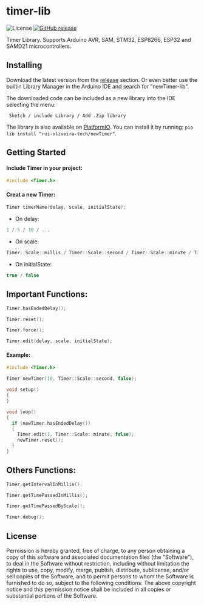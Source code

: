 # timer-lib
![License](https://img.shields.io/github/license/rui-oliveira-tech/newTimer-lib)
[![GitHub release](https://img.shields.io/github/release/rui-oliveira-tech/newTimer-lib.svg)](https://github.com/rui-oliveira-tech/newTimer-lib/releases)

Timer Library. Supports Arduino AVR, SAM, STM32, ESP8266, ESP32 and SAMD21 microcontrollers.

## Installing

Download the latest version from the [release](https://github.com/rui-oliveira-tech/newTimer-lib/releases) section. Or even better use the builtin Library Manager in the Arduino IDE and search for "newTimer-lib".

The downloaded code can be included as a new library into the IDE selecting the menu:

```
 Sketch / include Library / Add .Zip library
```

The library is also available on [PlatformIO](https://platformio.org/lib/show/rui-oliveira-tech/newTimer). You can install it by running: `pio lib install "rui-oliveira-tech/newTimer"`. 

## Getting Started

#### Include Timer in your project:

```ino
#include <Timer.h>
```

#### Creat a new Timer:

```ino
Timer timerName(delay, scale, initialState);
```
- On delay:
```ino
1 / 5 / 10 / ...
```

- On scale:
```ino
Timer::Scale::millis / Timer::Scale::second / Timer::Scale::minute / Timer::Scale::hour
```
- On initialState:
```ino
true / false
```

## Important Functions:

```ino
Timer.hasEndedDelay();

Timer.reset();

Timer.force();

Timer.edit(delay, scale, initialState);
```
#### Example:

```ino
#include <Timer.h>

Timer newTimer(10, Timer::Scale::second, false);

void setup()
{
}

void loop()
{
  if (newTimer.hasEndedDelay())
  {
    Timer.edit(1, Timer::Scale::minute, false);
    newTimer.reset();
  }
}
```

## Others Functions:

```ino
Timer.getIntervalInMillis();

Timer.getTimePassedInMillis();

Timer.getTimePassedByScale();

Timer.debug();
```

## License

Permission is hereby granted, free of charge, to any person obtaining a copy of this software and associated documentation files (the "Software"), to deal in the Software without restriction, including without limitation the rights to use, copy, modify, merge, publish, distribute, sublicense, and/or sell copies of the Software, and to permit persons to whom the Software is furnished to do so, subject to the following conditions:
The above copyright notice and this permission notice shall be included in all copies or substantial portions of the Software.
